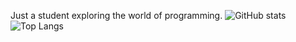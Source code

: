 Just a student exploring the world of programming. 
![GitHub stats](https://github-readme-stats.vercel.app/api?username=orest58008&show_icons=true&theme=dark) 
![Top Langs](https://github-readme-stats.vercel.app/api/top-langs/?username=orest58008&layout=donut&theme=dark)
